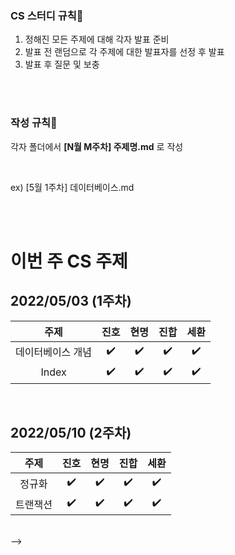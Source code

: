 ### CS 스터디 규칙🎈

1. 정해진 모든 주제에 대해 각자 발표 준비
2. 발표 전 랜덤으로 각 주제에 대한 발표자를 선정 후 발표
3. 발표 후 질문 및 보충


<br>
<br>

### 작성 규칙🎨

각자 폴더에서 **[N월 M주차] 주제명.md** 로 작성

<br>

ex) [5월 1주차] 데이터베이스.md

<br>
<br>

# 이번 주 CS 주제

## 2022/05/03 (1주차)

|   주제           |        진호        |        현명        |        진합        |        세환        |
| :----------------------: | :------------------------: | :----------------: | :----------------: | :----------------: |
| 데이터베이스 개념 | :heavy_check_mark: | :heavy_check_mark: | :heavy_check_mark: | :heavy_check_mark: |
| Index |  :heavy_check_mark: | :heavy_check_mark: | :heavy_check_mark: | :heavy_check_mark: |


<br>

## 2022/05/10 (2주차)

|   주제           |        진호        |        현명        |        진합        |        세환        |
| :----------------------: | :------------------------: | :----------------: | :----------------: | :----------------: |
| 정규화 | :heavy_check_mark: | :heavy_check_mark: | :heavy_check_mark: | :heavy_check_mark: |
| 트랜잭션 |  :heavy_check_mark: | :heavy_check_mark: | :heavy_check_mark: | :heavy_check_mark: |

<br>

<!-- ## 2022/05/17 (3주차)

|   주제           |        진호        |        현명        |        진합        |        세환        |
| :----------------------: | :------------------------: | :----------------: | :----------------: | :----------------: |
| Statement vs PreparedStatement | :heavy_check_mark: | :heavy_check_mark: | :heavy_check_mark: | :heavy_check_mark: |
| NoSQL |  :heavy_check_mark: | :heavy_check_mark: | :heavy_check_mark: | :heavy_check_mark: |

<!-- :heavy_check_mark: --> -->
